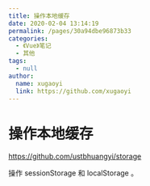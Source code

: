 ```yaml
---
title: 操作本地缓存
date: 2020-02-04 13:14:19
permalink: /pages/30a94dbe96873b33
categories: 
  - 《Vue》笔记
  - 其他
tags: 
  - null
author: 
  name: xugaoyi
  link: https://github.com/xugaoyi
---
```

# 操作本地缓存

<https://github.com/ustbhuangyi/storage>

操作 sessionStorage 和 localStorage 。



